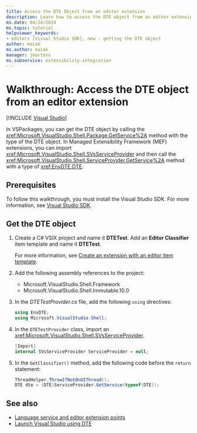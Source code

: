 ```yaml
---
title: Access the DTE Object from an editor extension
description: Learn how to access the DTE object from an editor extension by using the code example in this walkthrough.
ms.date: 04/24/2019
ms.topic: tutorial
helpviewer_keywords:
- editors [Visual Studio SDK], new - getting the DTE object
author: maiak
ms.author: maiak
manager: jmartens
ms.subservice: extensibility-integration
---
```

# Walkthrough: Access the DTE object from an editor extension

 [!INCLUDE [Visual Studio](~/includes/applies-to-version/vs-windows-only.md)]

In VSPackages, you can get the DTE object by calling the <xref:Microsoft.VisualStudio.Shell.Package.GetService%2A> method with the type of the DTE object. In Managed Extensibility Framework (MEF) extensions, you can import <xref:Microsoft.VisualStudio.Shell.SVsServiceProvider> and then call the <xref:Microsoft.VisualStudio.Shell.ServiceProvider.GetService%2A> method with a type of <xref:EnvDTE.DTE>.

## Prerequisites

To follow this walkthrough, you must install the Visual Studio SDK. For more information, see [Visual Studio SDK](../extensibility/visual-studio-sdk.md).

## Get the DTE object

1. Create a C# VSIX project and name it **DTETest**. Add an **Editor Classifier** item template and name it **DTETest**.

   For more information, see [Create an extension with an editor item template](../extensibility/creating-an-extension-with-an-editor-item-template.md).

2. Add the following assembly references to the project:

    - Microsoft.VisualStudio.Shell.Framework
    - Microsoft.VisualStudio.Shell.Immutable.10.0

3. In the *DTETestProvider.cs* file, add the following `using` directives:

    ```csharp
    using EnvDTE;
    using Microsoft.VisualStudio.Shell;
    ```

4. In the `DTETestProvider` class, import an <xref:Microsoft.VisualStudio.Shell.SVsServiceProvider>.

    ```csharp
    [Import]
    internal SVsServiceProvider ServiceProvider = null;
    ```

5. In the `GetClassifier()` method, add the following code before the `return` statement:

    ```csharp
   ThreadHelper.ThrowIfNotOnUIThread();
   DTE dte = (DTE)ServiceProvider.GetService(typeof(DTE));
   ```


## See also

- [Language service and editor extension points](../extensibility/language-service-and-editor-extension-points.md)
- [Launch Visual Studio using DTE](launch-visual-studio-dte.md)
